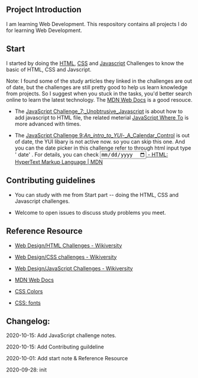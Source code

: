 ## Project Introduction

I am learning Web Development. This respository contains all projects I do for learning Web Development.

## Start

I started by doing the [HTML](https://en.wikiversity.org/wiki/Web_Design/HTML_Challenges), [CSS](https://en.wikiversity.org/wiki/Web_Design/CSS_challenges) and [Javascript](https://en.wikiversity.org/wiki/Web_Design/JavaScript_Challenges) Challenges to know the basic of HTML, CSS and Javscript.

Note: I found some of the study articles they linked in the challenges are out of date, but the challenges are still pretty good to help us learn knowledge from projects. So I suggest when you stuck in the tasks, you'd better search online to learn the latest technology. The [MDN Web Docs](https://developer.mozilla.org/en-US/) is a good resouce.

- The [JavaScript Challenge_7:_Unobtrusive_Javascript](https://en.wikiversity.org/wiki/Web_Design/JavaScript_Challenges#Challenge_7:_Unobtrusive_Javascript) is about how to add javascript to HTML file, the related meterial [JavaScript Where To](https://www.w3schools.com/js/js_whereto.asp) is more advanced with times.

- The [JavaScript Challenge 9:_An_intro_to_YUI_-_A_Calendar_Control](https://en.wikiversity.org/wiki/Web_Design/JavaScript_Challenges#Challenge_9:_An_intro_to_YUI_-_A_Calendar_Control) is out of date, the YUI libary is not active now. so you can skip this one. And you can the date picker in this challenge refer to through html input type ' date' . For details, you can check [<input type="date"> - HTML: HyperText Markup Language | MDN](https://developer.mozilla.org/en-US/docs/Web/HTML/Element/input/date)

## Contributing guidelines

- You can study with me from Start part -- doing the HTML, CSS and Javascript challenges.

- Welcome to open issues to discuss study problems you meet.

## Reference Resource

- [Web Design/HTML Challenges - Wikiversity](https://en.wikiversity.org/wiki/Web_Design/HTML_Challenges)

- [Web Design/CSS challenges - Wikiversity](https://en.wikiversity.org/wiki/Web_Design/CSS_challenges)

- [Web Design/JavaScript Challenges - Wikiversity](https://en.wikiversity.org/wiki/Web_Design/JavaScript_Challenges)

- [MDN Web Docs](https://developer.mozilla.org/en-US/)

- [CSS Colors](https://www.w3schools.com/cssref/css_colors.asp)

- [CSS: fonts](https://www.w3.org/Style/Examples/007/fonts)

## Changelog:

2020-10-15:  Add JavaScript challenge notes.

2020-10-15: Add Contributing guildeline

2020-10-01: Add start note & Reference Resource

2020-09-28: init